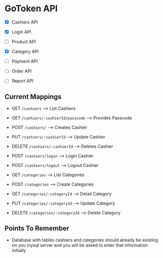 # GoToken API
- [x] Cashiers API 
- [x] Login API
- [ ] Product API
- [x] Category API
- [ ] Payment API
- [ ] Order API
- [ ] Report API


## Current Mappings

* GET `/cashiers` --> List Cashiers
* GET `/cashiers/:cashierId/passcode` --> Provides Passcode 
* POST `/cashiers/` --> Creates Cashier
* PUT `/cashiers/:cashierId` --> Update Cashier
* DELETE `/cashiers/:cashierId` --> Deletes Cashier
* POST `/cashiers/login` --> Login Cashier
* POST `/cashiers/logout` --> Logout Cashier

* GET `/categories` --> List Categories
* POST `/categories` --> Create Categories
* GET `/categories/:categoryId` --> Detail Category
* PUT `/categories/:categoryId` --> Update Category
* DELETE `/categories/:categoryId` --> Delete Category

## Points To Remember
* Database with tables cashiers and categories should already be existing on you mysql server and you will be asked to enter that information initially
